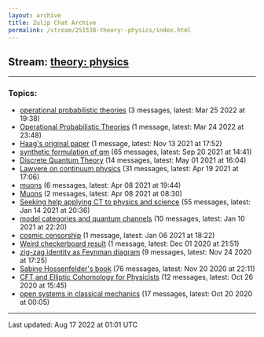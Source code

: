 ```yaml
---
layout: archive
title: Zulip Chat Archive
permalink: /stream/251538-theory:-physics/index.html
---
```


## Stream: [theory: physics](https://mattecapu.github.io/ct-zulip-archive/stream/251538-theory:-physics/index.html)
---

### Topics:

* [operational probabilistic theories](topic/topic_operational.20probabilistic.20theories.html) (3 messages, latest: Mar 25 2022 at 19:38)
* [Operational Probabilistic Theories](topic/topic_Operational.20Probabilistic.20Theories.html) (1 message, latest: Mar 24 2022 at 23:48)
* [Haag's original paper](topic/topic_Haag's.20original.20paper.html) (1 message, latest: Nov 13 2021 at 17:52)
* [synthetic formulation of qm](topic/topic_synthetic.20formulation.20of.20qm.html) (65 messages, latest: Sep 20 2021 at 14:41)
* [Discrete Quantum Theory](topic/topic_Discrete.20Quantum.20Theory.html) (14 messages, latest: May 01 2021 at 16:04)
* [Lawvere on continuum physics](topic/topic_Lawvere.20on.20continuum.20physics.html) (31 messages, latest: Apr 19 2021 at 17:06)
* [muons](topic/topic_muons.html) (6 messages, latest: Apr 08 2021 at 19:44)
* [Muons](topic/topic_Muons.html) (2 messages, latest: Apr 08 2021 at 08:30)
* [Seeking help applying CT to physics and science](topic/topic_Seeking.20help.20applying.20CT.20to.20physics.20and.20science.html) (55 messages, latest: Jan 14 2021 at 20:36)
* [model categories and quantum channels](topic/topic_model.20categories.20and.20quantum.20channels.html) (10 messages, latest: Jan 10 2021 at 22:20)
* [cosmic censorship](topic/topic_cosmic.20censorship.html) (1 message, latest: Jan 06 2021 at 18:22)
* [Weird checkerboard result](topic/topic_Weird.20checkerboard.20result.html) (1 message, latest: Dec 01 2020 at 21:51)
* [zig-zag identity as Feynman diagram](topic/topic_zig-zag.20identity.20as.20Feynman.20diagram.html) (9 messages, latest: Nov 24 2020 at 17:25)
* [Sabine Hossenfelder's book](topic/topic_Sabine.20Hossenfelder's.20book.html) (76 messages, latest: Nov 20 2020 at 22:11)
* [CFT and Elliptic Cohomology for Physicists](topic/topic_CFT.20and.20Elliptic.20Cohomology.20for.20Physicists.html) (12 messages, latest: Oct 26 2020 at 15:45)
* [open systems in classical mechanics](topic/topic_open.20systems.20in.20classical.20mechanics.html) (17 messages, latest: Oct 20 2020 at 00:05)

<hr><p>Last updated: Aug 17 2022 at 01:01 UTC</p>